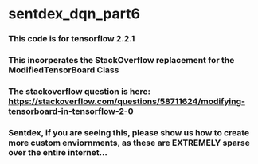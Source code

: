# sentdex_dqn_part6
### This code is for tensorflow 2.2.1
### This incorperates the StackOverflow replacement for the ModifiedTensorBoard Class
### The stackoverflow question is here: https://stackoverflow.com/questions/58711624/modifying-tensorboard-in-tensorflow-2-0
### Sentdex, if you are seeing this, please show us how to create more custom enviornments, as these are EXTREMELY sparse over the entire internet...

